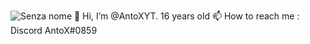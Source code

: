 ![Senza nome](https://user-images.githubusercontent.com/69409023/175745881-af253ca6-b797-4680-a2fc-7713603b649f.png)
👋 Hi, I’m @AntoXYT. 16 years old
📫 How to reach me : Discord  AntoX#0859

